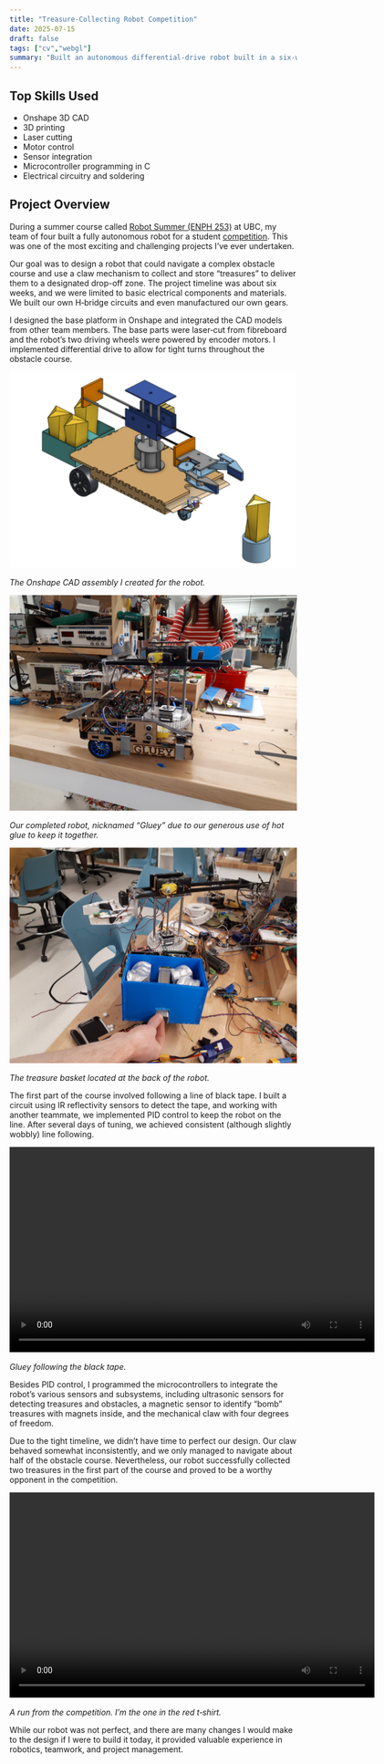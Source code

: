 ```yaml
---
title: "Treasure-Collecting Robot Competition"
date: 2025-07-15
draft: false
tags: ["cv","webgl"]
summary: "Built an autonomous differential‑drive robot built in a six‑week UBC ENPH 253 course. It uses IR, ultrasonic, and magnetic sensors with PID control to navigate an obstacle course and collect objects with a four‑DOF claw."
---
```


## Top Skills Used

- Onshape 3D CAD
- 3D printing
- Laser cutting
- Motor control
- Sensor integration
- Microcontroller programming in C
- Electrical circuitry and soldering

## Project Overview

During a summer course called [Robot Summer (ENPH 253)](https://projectlab.engphys.ubc.ca/) at UBC, my team of four built a fully autonomous robot for a student [competition](https://www.youtube.com/watch?v=ruz6v9-TYMs&t=3s). This was one of the most exciting and challenging projects I’ve ever undertaken.

Our goal was to design a robot that could navigate a complex obstacle course and use a claw mechanism to collect and store “treasures” to deliver them to a designated drop-off zone. The project timeline was about six weeks, and we were limited to basic electrical components and materials. We built our own H‑bridge circuits and even manufactured our own gears.

I designed the base platform in Onshape and integrated the CAD models from other team members. The base parts were laser‑cut from fibreboard and the robot’s two driving wheels were powered by encoder motors. I implemented differential drive to allow for tight turns throughout the obstacle course.

![Treasure‑Collecting Robot CAD](robot_cad.jpg)  

*The Onshape CAD assembly I created for the robot.*

![Treasure‑Collecting Robot](featured.jpg)  

*Our completed robot, nicknamed “Gluey” due to our generous use of hot glue to keep it together.*

![Treasure‑Collecting Treasures](treasures.jpg)  

*The treasure basket located at the back of the robot.*

The first part of the course involved following a line of black tape. I built a circuit using IR reflectivity sensors to detect the tape, and working with another teammate, we implemented PID control to keep the robot on the line. After several days of tuning, we achieved consistent (although slightly wobbly) line following.

<video controls width="640" height="360">
  <source src="test_run.mp4" type="video/mp4">
  Your browser does not support the video tag. Please update your browser or [download the video](test_run.mp4).
</video>  

*Gluey following the black tape.*

Besides PID control, I programmed the microcontrollers to integrate the robot’s various sensors and subsystems, including ultrasonic sensors for detecting treasures and obstacles, a magnetic sensor to identify “bomb” treasures with magnets inside, and the mechanical claw with four degrees of freedom.

Due to the tight timeline, we didn’t have time to perfect our design. Our claw behaved somewhat inconsistently, and we only managed to navigate about half of the obstacle course. Nevertheless, our robot successfully collected two treasures in the first part of the course and proved to be a worthy opponent in the competition.

<video controls width="640" height="360">
  <source src="competition.mp4" type="video/mp4">
  Your browser does not support the video tag. Please update your browser or [download the video](competition.mp4).
</video>  

*A run from the competition. I’m the one in the red t‑shirt.*

While our robot was not perfect, and there are many changes I would make to the design if I were to build it today, it provided valuable experience in robotics, teamwork, and project management.

